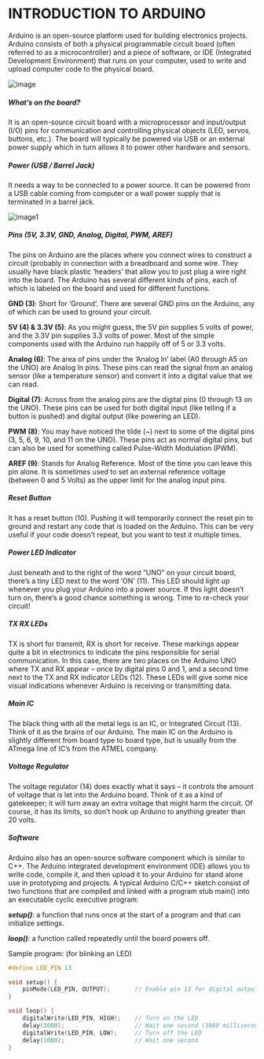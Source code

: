 # INTRODUCTION TO ARDUINO

Arduino is an open-source platform used for building electronics projects. Arduino consists of both a physical programmable circuit board (often referred to as a microcontroller) and a piece of software, or IDE (Integrated Development Environment) that runs on your computer, used to write and upload computer code to the physical board.

![image]()

##### What’s on the board?
It is an open-source circuit board with a microprocessor and input/output (I/O) pins for communication and controlling physical objects (LED, servos, buttons, etc.). The board will typically be powered via USB or an external power supply which in turn allows it to power other hardware and sensors.

##### Power (USB / Barrel Jack)
It needs a way to be connected to a power source. It can be powered from a USB cable coming from computer or a wall power supply that is terminated in a barrel jack.

![image1]()

##### Pins (5V, 3.3V, GND, Analog, Digital, PWM, AREF)
The pins on  Arduino are the places where you connect wires to construct a circuit (probably in connection with a breadboard and some wire. They usually have black plastic ‘headers’ that allow you to just plug a wire right into the board. The Arduino has several different kinds of pins, each of which is labeled on the board and used for different functions.

**GND (3)**: Short for ‘Ground’. There are several GND pins on the Arduino, any of which can be used to ground your circuit.

**5V (4) & 3.3V (5)**: As you might guess, the 5V pin supplies 5 volts of power, and the 3.3V pin supplies 3.3 volts of power. Most of the simple components used with the Arduino run happily off of 5 or 3.3 volts.

**Analog (6)**: The area of pins under the ‘Analog In’ label (A0 through A5 on the UNO) are Analog In pins. These pins can read the signal from an analog sensor (like a temperature sensor) and convert it into a digital value that we can read.

**Digital (7)**: Across from the analog pins are the digital pins (0 through 13 on the UNO). These pins can be used for both digital input (like telling if a button is pushed) and digital output (like powering an LED).

**PWM (8)**: You may have noticed the tilde (~) next to some of the digital pins (3, 5, 6, 9, 10, and 11 on the UNO). These pins act as normal digital pins, but can also be used for something called Pulse-Width Modulation (PWM). 

**AREF (9)**: Stands for Analog Reference. Most of the time you can leave this pin alone. It is sometimes used to set an external reference voltage (between 0 and 5 Volts) as the upper limit for the analog input pins.
##### Reset Button
It has a reset button (10). Pushing it will temporarily connect the reset pin to ground and restart any code that is loaded on the Arduino. This can be very useful if your code doesn’t repeat, but you want to test it multiple times.
##### Power LED Indicator
Just beneath and to the right of the word “UNO” on your circuit board, there’s a tiny LED next to the word ‘ON’ (11). This LED should light up whenever you plug your Arduino into a power source. If this light doesn’t turn on, there’s a good chance something is wrong. Time to re-check your circuit!
##### TX RX LEDs
TX is short for transmit, RX is short for receive. These markings appear quite a bit in electronics to indicate the pins responsible for serial communication. In this case, there are two places on the Arduino UNO where TX and RX appear – once by digital pins 0 and 1, and a second time next to the TX and RX indicator LEDs (12). These LEDs will give some nice visual indications whenever Arduino is receiving or transmitting data.

##### Main IC

The black thing with all the metal legs is an IC, or Integrated Circuit (13). Think of it as the brains of our Arduino. The main IC on the Arduino is slightly different from board type to board type, but is usually from the ATmega line of IC’s from the ATMEL company. 

##### Voltage Regulator
The voltage regulator (14) does exactly what it says – it controls the amount of voltage that is let into the Arduino board. Think of it as a kind of gatekeeper; it will turn away an extra voltage that might harm the circuit. Of course, it has its limits, so don’t hook up Arduino to anything greater than 20 volts.

##### Software
Arduino also has an open-source software component which is similar to C++. The Arduino integrated development environment (IDE) allows you to write code, compile it, and then upload it to your Arduino for stand alone use in prototyping and projects.
 A typical Arduino C/C++ sketch consist of two functions that are compiled and linked with a program stub main() into an executable cyclic executive program:

***setup()***: a function that runs once at the start of a program and that can initialize settings.

***loop()***: a function called repeatedly until the board powers off.

Sample program: (for blinking an LED)
```C
#define LED_PIN 13

void setup() {
    pinMode(LED_PIN, OUTPUT);       // Enable pin 13 for digital output
}

void loop() {
    digitalWrite(LED_PIN, HIGH);    // Turn on the LED
    delay(1000);                    // Wait one second (1000 milliseconds)
    digitalWrite(LED_PIN, LOW);     // Turn off the LED
    delay(1000);                    // Wait one second
}
```















